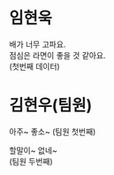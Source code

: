 # 임현욱
배가 너무 고파요.   
점심은 라면이 좋을 것 같아요.   
(첫번째 데이터)

# 김현우(팀원)
아주~ 좋소~
(팀원 첫번째)

할말이~ 없네~   
(팀원 두번째)